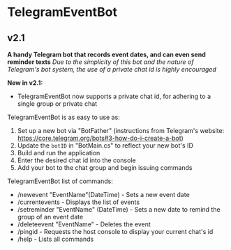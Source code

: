 # TelegramEventBot
## v2.1

**A handy Telegram bot that records event dates, and can even send reminder texts**
*Due to the simplicity of this bot and the nature of Telegram's bot system, the use of a private chat id is highly encouraged*

**New in v2.1:**
* TelegramEventBot now supports a private chat id, for adhering to a single group or private chat

TelegramEventBot is as easy to use as:  
1. Set up a new bot via "BotFather" (instructions from Telegram's website: https://core.telegram.org/bots#3-how-do-i-create-a-bot)
2. Update the `botID` in "BotMain.cs" to reflect your new bot's ID
3. Build and run the application
4. Enter the desired chat id into the console
5. Add your bot to the chat group and begin issuing commands  

TelegramEventBot list of commands:
* /newevent "EventName"(DateTime) - Sets a new event date
* /currentevents - Displays the list of events
* /setreminder "EventName" (DateTime) - Sets a new date to remind the group of an event date
* /deleteevent "EventName" - Deletes the event
* /pingid - Requests the host console to display your current chat's id
* /help - Lists all commands
